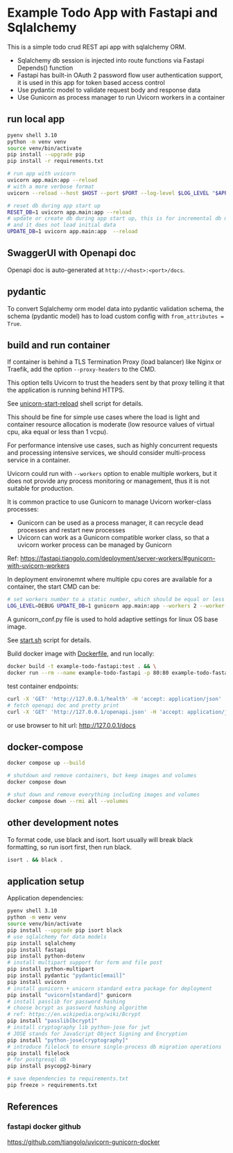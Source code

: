 # Example Todo App with Fastapi and Sqlalchemy

This is a simple todo crud REST api app with sqlalchemy ORM.

- Sqlalchemy db session is injected into route functions via Fastapi Depends()
  function
- Fastapi has built-in OAuth 2 password flow user authentication support, it is
  used in this app for token based access control
- Use pydantic model to validate request body and response data
- Use Gunicorn as process manager to run Uvicorn workers in a container

## run local app

```sh
pyenv shell 3.10
python -m venv venv
source venv/bin/activate
pip install --upgrade pip
pip install -r requirements.txt

# run app with uvicorn
uvicorn app.main:app --reload
# with a more verbose format
uvicorn --reload --host $HOST --port $PORT --log-level $LOG_LEVEL "$APP_MODULE"

# reset db during app start up
RESET_DB=1 uvicorn app.main:app --reload
# update or create db during app start up, this is for incremental db migration
# and it does not load initial data
UPDATE_DB=1 uvicorn app.main:app  --reload
```

## SwaggerUI with Openapi doc

Openapi doc is auto-generated at `http://<host>:<port>/docs`.

## pydantic

To convert Sqlalchemy orm model data into pydantic validation schema,
the schema (pydantic model) has to load custom config with
`from_attributes = True`.

## build and run container

If container is behind a TLS Termination Proxy (load balancer) like Nginx
or Traefik, add the option `--proxy-headers` to the CMD.

This option tells Uvicorn to trust the headers sent by that proxy telling it
that the application is running behind HTTPS.

See [unicorn-start-reload](./start-uvicorn.sh) shell script for details.

This should be fine for simple use cases where the load is light and container
resource allocation is moderate (low resource values of virtual cpu, aka
equal or less than 1 vcpu).

For performance intensive use cases, such as highly concurrent requests and
processing intensive services, we should consider multi-process service
in a container.

Uvicorn could run with `--workers` option to enable multiple workers,
but it does not provide any process monitoring or management, thus it is not
suitable for production.

It is common practice to use Gunicorn to manage Uvicorn worker-class processes:

- Gunicorn can be used as a process manager, it can recycle dead processes
  and restart new processes
- Uvicorn can work as a Gunicorn compatible worker class, so that a uvicorn
  worker process can be managed by Gunicorn

Ref: https://fastapi.tiangolo.com/deployment/server-workers/#gunicorn-with-uvicorn-workers

In deployment environemnt where multiple cpu cores are available for a container,
the start CMD can be:

```sh
# set workers number to a static number, which should be equal or less than cpu core number
LOG_LEVEL=DEBUG UPDATE_DB=1 gunicorn app.main:app --workers 2 --worker-class uvicorn.workers.UvicornWorker --bind 0.0.0.0:80 --log-level debug --reload
```

A gunicorn_conf.py file is used to hold adaptive settings for linux OS base image.

See [start.sh](./start.sh) script for details.

Build docker image with [Dockerfile](./Dockerfile), and run locally:

```sh
docker build -t example-todo-fastapi:test . && \
docker run --rm --name example-todo-fastapi -p 80:80 example-todo-fastapi:test
```

test container endpoints:

```sh
curl -X 'GET' 'http://127.0.0.1/health' -H 'accept: application/json'
# fetch openapi doc and pretty print
curl -X 'GET' 'http://127.0.0.1/openapi.json' -H 'accept: application/json' | jq
```

or use browser to hit url: http://127.0.0.1/docs

## docker-compose

```sh
docker compose up --build

# shutdown and remove containers, but keep images and volumes
docker compose down

# shut down and remove everything including images and volumes
docker compose down --rmi all --volumes
```

## other development notes

To format code, use black and isort.
Isort usually will break black formatting, so run isort first, then run black.

```sh
isort . && black .
```

## application setup

Application dependencies:

```sh
pyenv shell 3.10
python -m venv venv
source venv/bin/activate
pip install --upgrade pip isort black
# use sqlalchemy for data models
pip install sqlalchemy
pip install fastapi
pip install python-dotenv
# install multipart support for form and file post
pip install python-multipart
pip install pydantic "pydantic[email]"
pip install uvicorn
# install gunicorn + unicorn standard extra package for deployment
pip install "uvicorn[standard]" gunicorn
# install passlib for password hashing
# choose bcrypt as password hashing algorithm
# ref: https://en.wikipedia.org/wiki/Bcrypt
pip install "passlib[bcrypt]"
# install cryptography lib python-jose for jwt
# JOSE stands for JavaScript Object Signing and Encryption
pip install "python-jose[cryptography]"
# introduce filelock to ensure single-process db migration operations
pip install filelock
# for postgresql db
pip install psycopg2-binary

# save dependencies to requirements.txt
pip freeze > requirements.txt
```

## References

### fastapi docker github

https://github.com/tiangolo/uvicorn-gunicorn-docker
